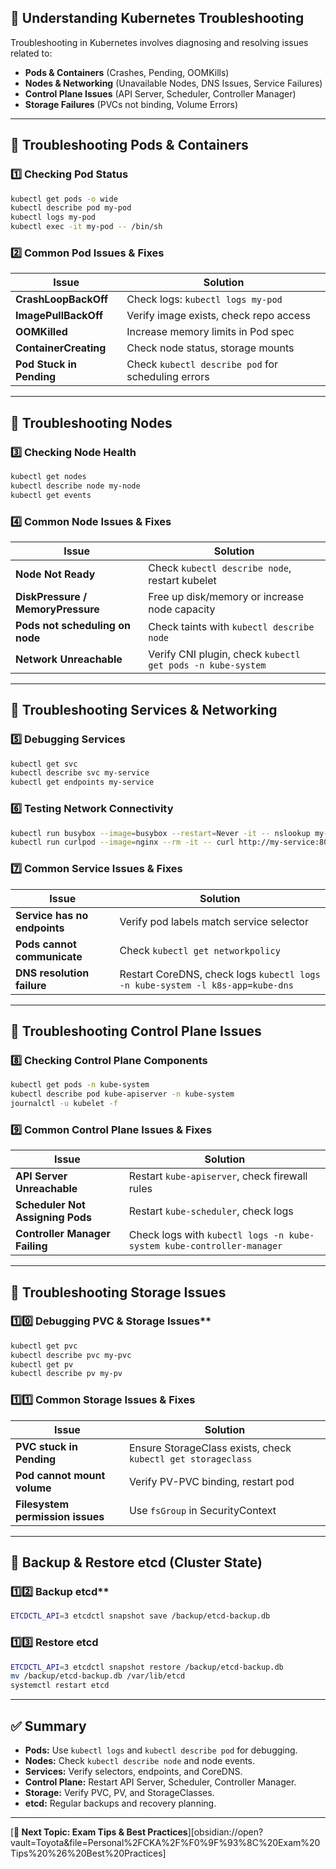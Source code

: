 

## **🔹 Understanding Kubernetes Troubleshooting**
Troubleshooting in Kubernetes involves diagnosing and resolving issues related to:
- **Pods & Containers** (Crashes, Pending, OOMKills)
- **Nodes & Networking** (Unavailable Nodes, DNS Issues, Service Failures)
- **Control Plane Issues** (API Server, Scheduler, Controller Manager)
- **Storage Failures** (PVCs not binding, Volume Errors)

---

## **🔹 Troubleshooting Pods & Containers**
### **1️⃣ Checking Pod Status**
```sh
kubectl get pods -o wide
kubectl describe pod my-pod
kubectl logs my-pod
kubectl exec -it my-pod -- /bin/sh
```
### **2️⃣ Common Pod Issues & Fixes**
| Issue | Solution |
|--------|-----------|
| **CrashLoopBackOff** | Check logs: `kubectl logs my-pod` |
| **ImagePullBackOff** | Verify image exists, check repo access |
| **OOMKilled** | Increase memory limits in Pod spec |
| **ContainerCreating** | Check node status, storage mounts |
| **Pod Stuck in Pending** | Check `kubectl describe pod` for scheduling errors |

---

## **🔹 Troubleshooting Nodes**
### **3️⃣ Checking Node Health**
```sh
kubectl get nodes
kubectl describe node my-node
kubectl get events
```
### **4️⃣ Common Node Issues & Fixes**
| Issue | Solution |
|--------|-----------|
| **Node Not Ready** | Check `kubectl describe node`, restart kubelet |
| **DiskPressure / MemoryPressure** | Free up disk/memory or increase node capacity |
| **Pods not scheduling on node** | Check taints with `kubectl describe node` |
| **Network Unreachable** | Verify CNI plugin, check `kubectl get pods -n kube-system` |

---

## **🔹 Troubleshooting Services & Networking**
### **5️⃣ Debugging Services**
```sh
kubectl get svc
kubectl describe svc my-service
kubectl get endpoints my-service
```
### **6️⃣ Testing Network Connectivity**
```sh
kubectl run busybox --image=busybox --restart=Never -it -- nslookup my-service
kubectl run curlpod --image=nginx --rm -it -- curl http://my-service:80
```
### **7️⃣ Common Service Issues & Fixes**
| Issue | Solution |
|--------|-----------|
| **Service has no endpoints** | Verify pod labels match service selector |
| **Pods cannot communicate** | Check `kubectl get networkpolicy` |
| **DNS resolution failure** | Restart CoreDNS, check logs `kubectl logs -n kube-system -l k8s-app=kube-dns` |

---

## **🔹 Troubleshooting Control Plane Issues**
### **8️⃣ Checking Control Plane Components**
```sh
kubectl get pods -n kube-system
kubectl describe pod kube-apiserver -n kube-system
journalctl -u kubelet -f
```
### **9️⃣ Common Control Plane Issues & Fixes**
| Issue | Solution |
|--------|-----------|
| **API Server Unreachable** | Restart `kube-apiserver`, check firewall rules |
| **Scheduler Not Assigning Pods** | Restart `kube-scheduler`, check logs |
| **Controller Manager Failing** | Check logs with `kubectl logs -n kube-system kube-controller-manager` |

---

## **🔹 Troubleshooting Storage Issues**
### 1️⃣0️⃣ Debugging PVC & Storage Issues**
```sh
kubectl get pvc
kubectl describe pvc my-pvc
kubectl get pv
kubectl describe pv my-pv
```
### **1️⃣1️⃣ Common Storage Issues & Fixes**
| Issue | Solution |
|--------|-----------|
| **PVC stuck in Pending** | Ensure StorageClass exists, check `kubectl get storageclass` |
| **Pod cannot mount volume** | Verify PV-PVC binding, restart pod |
| **Filesystem permission issues** | Use `fsGroup` in SecurityContext |

---

## **🔹 Backup & Restore etcd (Cluster State)**
### 1️⃣2️⃣ Backup etcd**
```sh
ETCDCTL_API=3 etcdctl snapshot save /backup/etcd-backup.db
```
### **1️⃣3️⃣ Restore etcd**
```sh
ETCDCTL_API=3 etcdctl snapshot restore /backup/etcd-backup.db
mv /backup/etcd-backup.db /var/lib/etcd
systemctl restart etcd
```

---

## **✅ Summary**
- **Pods:** Use `kubectl logs` and `kubectl describe pod` for debugging.
- **Nodes:** Check `kubectl describe node` and node events.
- **Services:** Verify selectors, endpoints, and CoreDNS.
- **Control Plane:** Restart API Server, Scheduler, Controller Manager.
- **Storage:** Verify PVC, PV, and StorageClasses.
- **etcd:** Regular backups and recovery planning.

---

[**🚀 Next Topic: Exam Tips & Best Practices**][obsidian://open?vault=Toyota&file=Personal%2FCKA%2F%F0%9F%93%8C%20Exam%20Tips%20%26%20Best%20Practices]

